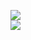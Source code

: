 [![](https://img.shields.io/badge/Made%20With-Github%20Spray-lightgrey.svg?style=for-the-badge&logo=github)](https://github.com/Annihil/github-spray#27337)  
[![](https://i.imgur.com/2DrTn0Z.gif)](https://github.com/Annihil/github-spray)